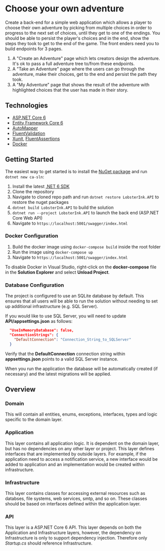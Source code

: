 

# Choose your own adventure

Create a back-end for a simple web application which allows a player to choose their own adventure by picking from multiple choices in order to progress to the next set of choices, until they get to one of the endings. You should be able to persist the player's choices and in the end, show the steps they took to get to the end of the game. The front enders need you to build endpoints for 3 pages. 

1. A "Create an Adventure" page which lets creators design the adventure. It's ok to pass a full adventure tree to/from these endpoints.
2. A "Take an Adventure" page where the users can go through the adventure, make their choices, get to the end and persist the path they took.
3. A "My Adventure" page that shows the result of the adventure with highlighted choices that the user has made in their story.

## Technologies

* [ASP.NET Core 6](https://docs.microsoft.com/en-us/aspnet/core/introduction-to-aspnet-core?view=aspnetcore-6.0)
* [Entity Framework Core 6](https://docs.microsoft.com/en-us/ef/core/)
* [AutoMapper](https://automapper.org/)
* [FluentValidation](https://fluentvalidation.net/)
* [Xunit](https://xunit.net/), [FluentAssertions](https://fluentassertions.com/)
* [Docker](https://www.docker.com/)

## Getting Started

The easiest way to get started is to install the [NuGet package](https://www.nuget.org/packages/Clean.Architecture.Solution.Template) and run `dotnet new ca-sln`:

1. Install the latest [.NET 6 SDK](https://dotnet.microsoft.com/download/dotnet/6.0)
2. Clone the repository
3. Navigate to cloned repo path and run `dotnet restore LobsterInk.API` to restore the nuget packages
4. `dotnet build LobsterInk.API` to build the solution
5. `dotnet run --project LobsterInk.API` to launch the back end (ASP.NET Core Web API)
6. Navigate to `https://localhost:5001/swagger/index.html`

### Docker Configuration

1. Build the docker image using `docker-compose build` inside the root folder
2. Run the image using `docker-compose up`
3. Navigate to `https://localhost:5001/swagger/index.html`

To disable Docker in Visual Studio, right-click on the **docker-compose** file in the **Solution Explorer** and select **Unload Project**.

### Database Configuration

The project is configured to use an SQLite database by default. This ensures that all users will be able to run the solution without needing to set up additional infrastructure (e.g. SQL Server).

If you would like to use SQL Server, you will need to update **API/appsettings.json** as follows:

```json
  "UseInMemoryDatabase": false,
  "ConnectionStrings": {
    "DefaultConnection": "Connection_String_to_SQLServer"
  }
```

Verify that the **DefaultConnection** connection string within **appsettings.json** points to a valid SQL Server instance. 

When you run the application the database will be automatically created (if necessary) and the latest migrations will be applied.

## Overview

### Domain

This will contain all entities, enums, exceptions, interfaces, types and logic specific to the domain layer.

### Application

This layer contains all application logic. It is dependent on the domain layer, but has no dependencies on any other layer or project. This layer defines interfaces that are implemented by outside layers. For example, if the application need to access a notification service, a new interface would be added to application and an implementation would be created within infrastructure.

### Infrastructure

This layer contains classes for accessing external resources such as databses, file systems, web services, smtp, and so on. These classes should be based on interfaces defined within the application layer.

### API

This layer is a ASP.NET Core 6 API. This layer depends on both the Application and Infrastructure layers, however, the dependency on Infrastructure is only to support dependency injection. Therefore only *Startup.cs* should reference Infrastructure.

